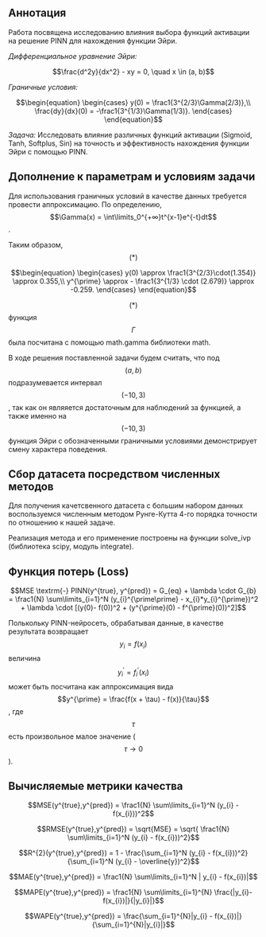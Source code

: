 ## Аннотация

Работа посвящена исследованию влияния выбора функций активации на решение PINN для нахождения функции Эйри.

_Дифференциальное уравнение Эйри:_

$$\frac{d^2y}{dx^2} - xy = 0, \quad x \in (a, b)$$

_Граничные условия:_

$$\begin{equation}
  \begin{cases}
    y(0) = \frac1{3^{2/3}\Gamma(2/3)},\\
    \frac{dy}{dx}(0) = -\frac1{3^{1/3}\Gamma(1/3)}.
  \end{cases}
\end{equation}$$

_Задача:_ Исследовать влияние различных функций активации (Sigmoid, Tanh,
Softplus, Sin) на точность и эффективность нахождения функции Эйри с помощью PINN.

## Дополнение к параметрам и условиям задачи

Для использования граничных условий в качестве данных требуется провести аппроксимацию. По определению, $$\Gamma(x) = \int\limits_0^{+∞}t^{x-1}e^{-t}dt$$.

Таким образом, $$(\ast)$$

$$\begin{equation}
  \begin{cases}
    y(0) \approx \frac1{3^{2/3}\cdot(1.354)} \approx 0.355,\\
    y^{\prime} \approx - \frac1{3^{1/3} \cdot (2.679)} \approx -0.259.
  \end{cases}
\end{equation}$$

$$(\ast)$$ функция $$\Gamma$$ была посчитана с помощью math.gamma библиотеки math.

В ходе решения поставленной задачи будем считать, что под $$(a, b)$$ подразумевается интервал $$(-10, 3)$$, так как он являяется достаточным для наблюдений за функцией, а также именно на $$(-10, 3)$$ функция Эйри с обозначенными граничными условиями демонстрирует смену характера поведения.

## Сбор датасета посредством численных методов

Для получения качетсвенного датасета с большим набором данных воспользуемся численным методом Рунге-Кутта 4-го порядка точности по отношению к нашей задаче.

Реализация метода и его применение построены на функции solve_ivp (библиотека scipy, модуль integrate).

## Функция потерь (Loss)

$$MSE \textrm{-} PINN(y^{true}, y^{pred}) = G_{eq} + \lambda \cdot G_{b} = \frac1{N} \sum\limits_{i=1}^N (y_{i}^{\prime\prime} - x_{i}*y_{i}^{\prime})^2 + \lambda \cdot [(y(0)- f(0))^2 + (y^{\prime}(0) - f^{\prime}(0))^2]$$

Полькольку PINN-нейросеть, обрабатывая данные, в качестве результата возвращает $$y_{i} = f(x_{i})$$ величина $$y_{i}^{\prime} = f_{i}^{\prime}(x_{i})$$ может быть посчитана как аппроксимация вида $$y^{\prime} = \frac{f(x + \tau) - f(x)}{\tau}$$, где $$\tau$$ есть произвольное малое значение ($$\tau \to 0$$).

## Вычисляемые метрики качества

$$MSE(y^{true},y^{pred}) = \frac1{N} \sum\limits_{i=1}^N (y_{i} - f(x_{i}))^2$$

$$RMSE(y^{true},y^{pred}) = \sqrt{MSE} = \sqrt{ \frac1{N} \sum\limits_{i=1}^N (y_{i} - f(x_{i}))^2}$$

$$R^{2}(y^{true},y^{pred}) = 1 - \frac{\sum_{i=1}^N (y_{i} - f(x_{i}))^2}{\sum_{i=1}^N (y_{i} - \overline{y})^2}$$

$$MAE(y^{true},y^{pred}) = \frac1{N} \sum\limits_{i=1}^N | y_{i} - f(x_{i})|$$

$$MAPE(y^{true},y^{pred}) = \frac1{N} \sum\limits_{i=1}^{N} \frac{|y_{i}-f(x_{i})|}{|y_{i}|}$$

$$WAPE(y^{true},y^{pred}) = \frac{\sum_{i=1}^{N}|y_{i} - f(x_{i})|}{\sum_{i=1}^{N}|y_{i}|}$$
